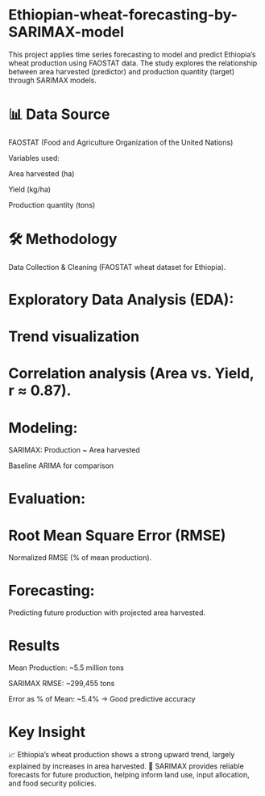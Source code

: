 # Ethiopian-wheat-forecasting-by-SARIMAX-model
This project applies time series forecasting to model and predict Ethiopia’s wheat production using FAOSTAT data. The study explores the relationship between area harvested (predictor) and production quantity (target) through SARIMAX models.  
# 📊 Data Source

FAOSTAT (Food and Agriculture Organization of the United Nations)

Variables used:

Area harvested (ha)

Yield (kg/ha)

Production quantity (tons)

# 🛠️ Methodology

Data Collection & Cleaning (FAOSTAT wheat dataset for Ethiopia).

# Exploratory Data Analysis (EDA):

# Trend visualization

 # Correlation analysis (Area vs. Yield, r ≈ 0.87).

# Modeling:

SARIMAX: Production ~ Area harvested

Baseline ARIMA for comparison

 # Evaluation:

# Root Mean Square Error (RMSE)

Normalized RMSE (% of mean production).

 # Forecasting:

Predicting future production with projected area harvested.

# Results

Mean Production: ~5.5 million tons

SARIMAX RMSE: ~299,455 tons

Error as % of Mean: ~5.4% → Good predictive accuracy

# Key Insight

📈 Ethiopia’s wheat production shows a strong upward trend, largely explained by increases in area harvested.
🔮 SARIMAX provides reliable forecasts for future production, helping inform land use, input allocation, and food security policies.
